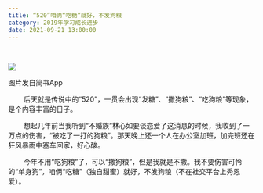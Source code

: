 ```yaml
---
title: “520”咱俩“吃糖”就好，不发狗粮
category: 2019年学习成长进步
date: 2021-09-21 13:00:00
---
```


 

![](https://markdown-1301532546.cos.ap-guangzhou.myqcloud.com/peipei_blog/20210921143732.jpeg)  

图片发自简书App

        后天就是传说中的“520”，一贯会出现“发糖”、“撒狗粮”、“吃狗粮”等现象，是个内容丰富的日子。

        想起几年前当我听到“不婚族”林心如要谈恋爱了这消息的时候，我收到了一万点的伤害，“被吃了一打的狗粮”。那天晚上还一个人在办公室加班，加完班还在狂风暴雨中塞车回家，好心酸。

        今年不用“吃狗粮”了，可以“撒狗粮”，但是我就是不撒。我不要伤害可怜的“单身狗”，咱俩“吃糖”（独自甜蜜）就好，不发狗粮（不在社交平台上秀恩爱）。